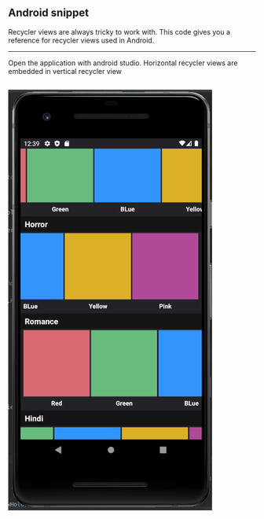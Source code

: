 ## Android snippet 
Recycler views are always tricky to work with. This code gives you a reference for recycler views used in Android. 

---

Open the application with android studio. 
Horizontal recycler views are embedded in vertical recycler view

![Recycler View Example](Selection_011.png)
---
